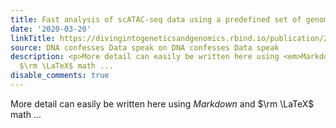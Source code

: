 ```yaml
---
title: Fast analysis of scATAC-seq data using a predefined set of genomic regions
date: '2020-03-20'
linkTitle: https://divingintogeneticsandgenomics.rbind.io/publication/2020-03-20-kallisto-scatac/
source: DNA confesses Data speak on DNA confesses Data speak
description: <p>More detail can easily be written here using <em>Markdown</em> and
  $\rm \LaTeX$ math ...
disable_comments: true
---
```

<p>More detail can easily be written here using <em>Markdown</em> and $\rm \LaTeX$ math ...